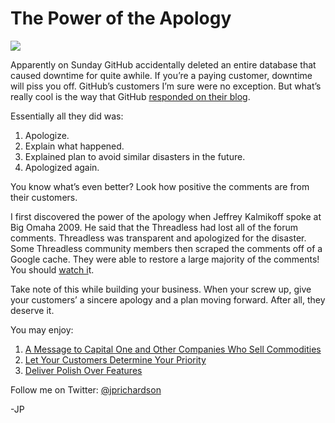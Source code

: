<!--
id: 1591453730
link: http://loudjet.com/a/the-power-of-the-apology
slug: the-power-of-the-apology
date: Tue Nov 16 2010 08:41:06 GMT-0600 (CST)
publish: 2010-11-016
tags: customer-service
-->


The Power of the Apology
========================

![](http://media.tumblr.com/tumblr_lbypgzegzo1qzbc4f.jpg)

Apparently on Sunday GitHub accidentally deleted an entire database that
caused downtime for quite awhile. If you’re a paying customer, downtime
will piss you off. GitHub’s customers I’m sure were no exception. But
what’s really cool is the way that GitHub [responded on their
blog](https://github.com/blog/744-today-s-outage).

Essentially all they did was:

1.  Apologize.
2.  Explain what happened.
3.  Explained plan to avoid similar disasters in the future.
4.  Apologized again.

You know what’s even better? Look how positive the comments are from
their customers.

I first discovered the power of the apology when Jeffrey Kalmikoff spoke
at Big Omaha 2009. He said that the Threadless had lost all of the forum
comments. Threadless was transparent and apologized for the disaster.
Some Threadless community members then scraped the comments off of a
Google cache. They were able to restore a large majority of the
comments! You should [watch i](http://vimeo.com/4856229)t.

Take note of this while building your business. When your screw up, give
your customers’ a sincere apology and a plan moving forward. After all,
they deserve it.

You may enjoy:

1.  [A Message to Capital One and Other Companies Who
    Sell Commodities](http://loudjet.com/a/a-message-to-capital-one-and-other-companies-who-sell)
2.  [Let Your Customers Determine Your
    Priority](http://loudjet.com/a/let-your-customers-determine-your-priority)
3.  [Deliver Polish Over
    Features](http://loudjet.com/a/deliver-polish-over-features)

Follow me on Twitter: [@jprichardson](http://twitter.com/jprichardson)

-JP


